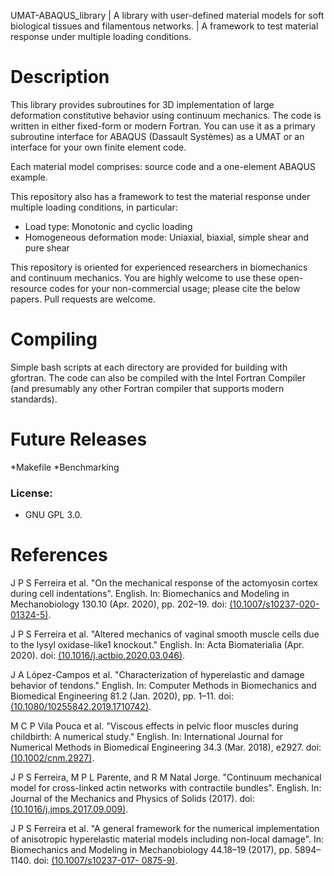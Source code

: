 
UMAT-ABAQUS_library | A library with user-defined material models for soft biological tissues and filamentous networks. | A framework to test material response under multiple loading conditions.

# Description

This library provides subroutines for 3D implementation of large deformation constitutive behavior using continuum mechanics. The code is written in either fixed-form or modern Fortran. You can use it as a primary subroutine interface for ABAQUS (Dassault Systèmes) as a UMAT or an interface for your own finite element code. 

Each material model comprises: source code and a one-element ABAQUS example. 

This repository also has a framework to test the material response under multiple loading conditions, in particular:
* Load type: Monotonic and cyclic loading 
* Homogeneous deformation mode: Uniaxial, biaxial, simple shear and pure shear

This repository is oriented for experienced researchers in biomechanics and continuum mechanics. You are highly welcome to use these open-resource codes for your non-commercial usage; please cite the below papers. Pull requests are welcome. 

# Compiling

Simple bash scripts at each directory are provided for building with gfortran. The code can also be compiled with the Intel Fortran Compiler (and presumably any other Fortran compiler that supports modern standards). 

# Future Releases

*Makefile
*Benchmarking
### License:
  * GNU GPL 3.0.  


# References

J P S Ferreira et al. "On the mechanical response of the actomyosin cortex during cell indentations". English. In: Biomechanics and Modeling in Mechanobiology 130.10 (Apr. 2020), pp. 202–19. doi: [(10.1007/s10237-020-01324-5)](https://link.springer.com/article/10.1007%2Fs10237-020-01324-5).

J P S Ferreira et al. "Altered mechanics of vaginal smooth muscle cells due to the lysyl oxidase-like1 knockout." English. In: Acta Biomaterialia (Apr. 2020). doi: [(10.1016/j.actbio.2020.03.046)](https://doi.org/10.1016/j.actbio.2020.03.046).

J A López-Campos et al. "Characterization of hyperelastic and damage behavior of tendons." English. In: Computer Methods in Biomechanics and Biomedical Engineering 81.2 (Jan. 2020), pp. 1–11. doi: [(10.1080/10255842.2019.1710742)](https://doi.org/10.1080/10255842.2019.1710742).

M C P Vila Pouca et al. "Viscous effects in pelvic floor muscles during childbirth: A numerical study." English. In: International Journal for Numerical Methods in Biomedical Engineering 34.3 (Mar. 2018), e2927. doi: [(10.1002/cnm.2927)](https://doi.org/10.1002/cnm.2927). 

J P S Ferreira, M P L Parente, and R M Natal Jorge. "Continuum mechanical model for cross-linked actin networks with contractile bundles". English. In: Journal of the Mechanics and Physics of Solids (2017). doi: [(10.1016/j.jmps.2017.09.009)](https://doi.org/10.1016/j.jmps.2017.09.009).

J P S Ferreira et al. "A general framework for the numerical implementation of anisotropic hyperelastic material models including non-local damage". In: Biomechanics and Modeling in Mechanobiology 44.18–19 (2017), pp. 5894–1140. doi: [(10.1007/s10237-017- 0875-9)](https://link.springer.com/article/10.1007/s10237-017-0875-9).